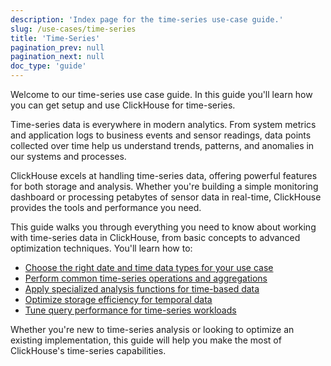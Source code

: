 ```yaml
---
description: 'Index page for the time-series use-case guide.'
slug: /use-cases/time-series
title: 'Time-Series'
pagination_prev: null
pagination_next: null
doc_type: 'guide'
---
```


Welcome to our time-series use case guide. In this guide you'll learn how you can get setup and use ClickHouse for time-series.

Time-series data is everywhere in modern analytics. From system metrics and application logs to business events and sensor readings, data points collected over time help us understand trends, patterns, and anomalies in our systems and processes.

ClickHouse excels at handling time-series data, offering powerful features for both storage and analysis. Whether you're building a simple monitoring dashboard or processing petabytes of sensor data in real-time, ClickHouse provides the tools and performance you need.

This guide walks you through everything you need to know about working with time-series data in ClickHouse, from basic concepts to advanced optimization techniques. You'll learn how to:

* [Choose the right date and time data types for your use case](/use-cases/time-series/date-time-data-types)
* [Perform common time-series operations and aggregations](/use-cases/time-series/basic-operations)
* [Apply specialized analysis functions for time-based data](/use-cases/time-series/analysis-functions)
* [Optimize storage efficiency for temporal data](/use-cases/time-series/storage-efficiency)
* [Tune query performance for time-series workloads](/use-cases/time-series/query-performance)

Whether you're new to time-series analysis or looking to optimize an existing implementation, this guide will help you make the most of ClickHouse's time-series capabilities.
